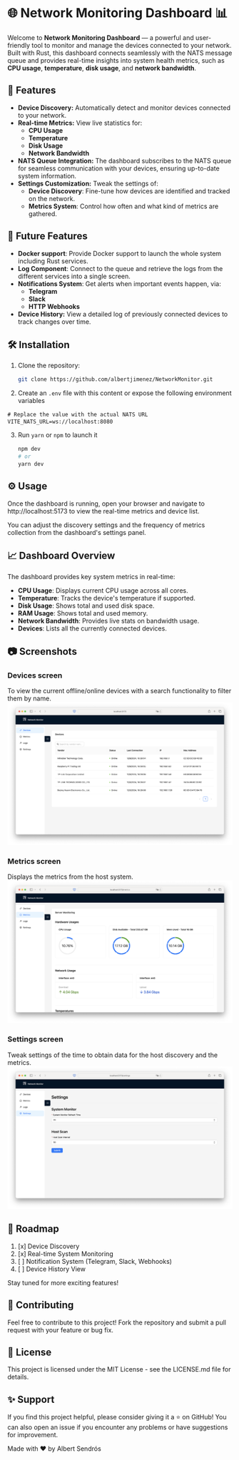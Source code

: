 # 🌐 Network Monitoring Dashboard 📊

Welcome to **Network Monitoring Dashboard** — a powerful and user-friendly tool to monitor and manage the devices connected to your network. Built with Rust, this dashboard connects seamlessly with the NATS message queue and provides real-time insights into system health metrics, such as **CPU usage**, **temperature**, **disk usage**, and **network bandwidth**.

## 🚀 Features

- **Device Discovery:** Automatically detect and monitor devices connected to your network.
- **Real-time Metrics:** View live statistics for:
    - **CPU Usage**
    - **Temperature**
    - **Disk Usage**
    - **Network Bandwidth**
- **NATS Queue Integration:** The dashboard subscribes to the NATS queue for seamless communication with your devices, ensuring up-to-date system information.
- **Settings Customization:** Tweak the settings of:
    - **Device Discovery**: Fine-tune how devices are identified and tracked on the network.
    - **Metrics System**: Control how often and what kind of metrics are gathered.

## 🔮 Future Features

- **Docker support**: Provide Docker support to launch the whole system including Rust services.
- **Log Component**: Connect to the queue and retrieve the logs from the different services into a single screen.
- **Notifications System**: Get alerts when important events happen, via:
    - **Telegram**
    - **Slack**
    - **HTTP Webhooks**
- **Device History:** View a detailed log of previously connected devices to track changes over time.

## 🛠 Installation

1. Clone the repository:
   ```bash
   git clone https://github.com/albertjimenez/NetworkMonitor.git
   ```
2. Create an `.env` file with this content or expose the following environment variables
```dotenv
# Replace the value with the actual NATS URL
VITE_NATS_URL=ws://localhost:8080
```
3. Run `yarn` or `npm` to launch it
    ```bash
   npm dev
   # or
   yarn dev
    ```

## ⚙️ Usage

Once the dashboard is running, open your browser and navigate to http://localhost:5173 to view the real-time metrics and device list.

You can adjust the discovery settings and the frequency of metrics collection from the dashboard's settings panel.

## 📈 Dashboard Overview

The dashboard provides key system metrics in real-time:

- **CPU Usage**: Displays current CPU usage across all cores.
- **Temperature**: Tracks the device's temperature if supported.
- **Disk Usage**: Shows total and used disk space.
- **RAM Usage**: Shows total and used memory.
- **Network Bandwidth**: Provides live stats on bandwidth usage.
- **Devices**: Lists all the currently connected devices.

## 📷 Screenshots
### Devices screen
To view the current offline/online devices with a search functionality to filter them by name.
![Devices](screenshots/devices.png)
### Metrics screen
Displays the metrics from the host system.
![Metrics](screenshots/metrics.png)
### Settings screen
Tweak settings of the time to obtain data for the host discovery and the metrics.
![Settings](screenshots/settings.png)
## 🎯 Roadmap

1. [x] Device Discovery
2. [x] Real-time System Monitoring
3. [ ] Notification System (Telegram, Slack, Webhooks)
4. [ ] Device History View

Stay tuned for more exciting features!

## 🤝 Contributing

Feel free to contribute to this project! Fork the repository and submit a pull request with your feature or bug fix.

## 📄 License

This project is licensed under the MIT License - see the LICENSE.md file for details.

## ✨ Support

If you find this project helpful, please consider giving it a ⭐ on GitHub! You can also open an issue if you encounter any problems or have suggestions for improvement.

Made with ❤️ by Albert Sendrós
